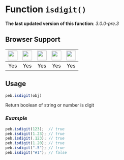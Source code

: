 # Function `isdigit()`
**The last updated version of this function**: *3.0.0-pre.3* 
## Browser Support
| <img src="https://cdn.jsdelivr.net/gh/TechPot-Studio/svg-gallery/chrome.svg" width="30" /> | <img src="https://cdn.jsdelivr.net/gh/TechPot-Studio/svg-gallery/firefox.svg" width="30" /> | <img src="https://cdn.jsdelivr.net/gh/TechPot-Studio/svg-gallery/safari.svg" width="30" /> | <img src="https://cdn.jsdelivr.net/gh/TechPot-Studio/svg-gallery/opera.svg" width="30" /> | <img src="https://cdn.jsdelivr.net/gh/TechPot-Studio/svg-gallery/edge.svg" width="30" /> |
| :---: | :---: | :---: | :---: | :---: |
| Yes | Yes | Yes | Yes | Yes |
## Usage
```javascript
peb.isdigit(obj)
```
Return boolean of string or number is digit
### *Example*
```javascript
peb.isdigit(123);  // true
peb.isdigit(1.23); // true
peb.isdigit(.123); // true
peb.isdigit(1.20); // true
peb.isdigit(".5"); // true
peb.isdigit("#1"); // false
```
